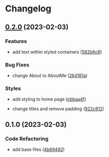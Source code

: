 # Changelog

## [0.2.0](https://github.com/Schrixx/Schrixx-Website/compare/v0.1.0...v0.2.0) (2023-02-03)


### Features

* add text within styled containers ([582b6c6](https://github.com/Schrixx/Schrixx-Website/commit/582b6c6459befeb901349beef17d7fabfdfd9653))


### Bug Fixes

* change About to AboutMe ([264181a](https://github.com/Schrixx/Schrixx-Website/commit/264181a1ee1062b012cc8b2ecb0c1fbeed3d79da))


### Styles

* add styling to home page ([cbbaa4f](https://github.com/Schrixx/Schrixx-Website/commit/cbbaa4f06a6de6d3ec6c976531582a4a6ac867aa))

* change titles and remove padding ([922c812](https://github.com/Schrixx/Schrixx-Website/commit/922c8125014c1daaa5506b6ee0719460c06a2209))

## 0.1.0 (2023-02-03)


### Code Refactoring

* add base files ([4b69492](https://github.com/Schrixx/Schrixx-Website/commit/4b69492db0d2303904e6b3658440ccf660603af1))
